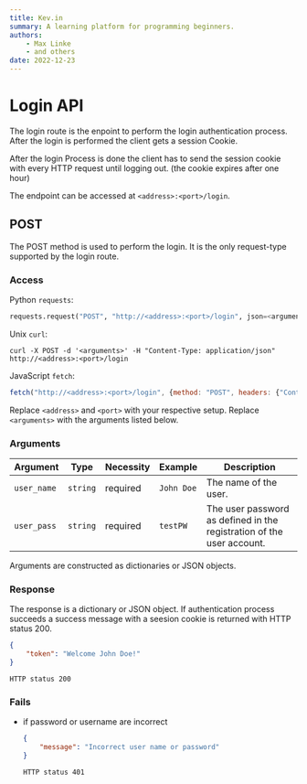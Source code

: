 ```yaml
---
title: Kev.in
summary: A learning platform for programming beginners.
authors:
    - Max Linke
    - and others
date: 2022-12-23
---
```


# Login API

The login route is the enpoint to perform the login authentication process. After the login is performed the client gets a session Cookie.

After the login Process is done the client has to send the session cookie with every HTTP request until logging out. (the cookie expires after one hour)

The endpoint can be accessed at `<address>:<port>/login`.

## POST

The POST method is used to perform the login. It is the only request-type supported by the login route.

### Access

Python `requests`:

```python
requests.request("POST", "http://<address>:<port>/login", json=<arguments>, headers={"Content-Type": "application/json"})
```

Unix `curl`:

```
curl -X POST -d '<arguments>' -H "Content-Type: application/json" http://<address>:<port>/login
```

JavaScript `fetch`:

```javascript
fetch("http://<address>:<port>/login", {method: "POST", headers: {"Content-Type": "application/json"}, body: JSON.stringify(<arguments>)})
```

Replace `<address>` and `<port>` with your respective setup.
Replace `<arguments>` with the arguments listed below.

### Arguments

| Argument | Type | Necessity | Example | Description |
|---|---|---|---|---|
| `user_name` | `string` | required | `John Doe` | The name of the user. |
| `user_pass` | `string` | required | `testPW` | The user password as defined in the registration of the user account. |

Arguments are constructed as dictionaries or JSON objects.

### Response

The response is a dictionary or JSON object. If authentication process succeeds a success message with a seesion cookie is returned with HTTP status 200.

```JSON
{
    "token": "Welcome John Doe!"
}
```
`HTTP status 200`

### Fails

- if password or username are incorrect
    ```JSON
    {
        "message": "Incorrect user name or password"
    }
    ```
    `HTTP status 401`